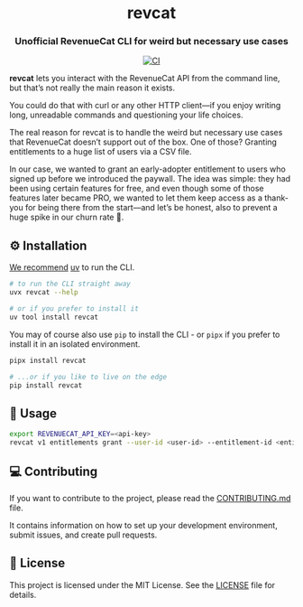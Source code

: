 <h1 align="center">revcat</h1>
<h3 align="center">Unofficial RevenueCat CLI for weird but necessary use cases</h2>

<p align="center">
    <a  href="https://pypi.org/project/revcat/">
        <img alt="CI" src="https://img.shields.io/pypi/v/revcat.svg?style=flat-round&logo=pypi&logoColor=white">
    </a>
</p>

**revcat** lets you interact with the RevenueCat API from the command line, but that’s not really the main reason it exists.

You could do that with curl or any other HTTP client—if you enjoy writing long, unreadable commands and questioning your life choices.

The real reason for revcat is to handle the weird but necessary use cases that RevenueCat doesn’t support out of the box. One of those?
Granting entitlements to a huge list of users via a CSV file.

In our case, we wanted to grant an early-adopter entitlement to users who signed up before we introduced the paywall. The idea was simple:
they had been using certain features for free, and even though some of those features later became PRO, we wanted to let them keep access
as a thank-you for being there from the start—and let’s be honest, also to prevent a huge spike in our churn rate 🙂.

## ⚙️ Installation

[We recommend](https://sealambda.com/blog/hygienic-python-in-2025) [uv](https://github.com/astral-sh/uv) to run the CLI.

```bash
# to run the CLI straight away
uvx revcat --help

# or if you prefer to install it
uv tool install revcat
```

You may of course also use `pip` to install the CLI - or `pipx` if you prefer to install it in an isolated environment.

```bash
pipx install revcat

# ...or if you like to live on the edge
pip install revcat
```

## 🔨 Usage

```bash
export REVENUECAT_API_KEY=<api-key>
revcat v1 entitlements grant --user-id <user-id> --entitlement-id <entitlement-id>
```

## 💻 Contributing

If you want to contribute to the project, please read the [CONTRIBUTING.md](./CONTRIBUTING.md) file.

It contains information on how to set up your development environment, submit issues, and create pull requests.

## 📜 License

This project is licensed under the MIT License. See the [LICENSE](LICENSE) file for details.
